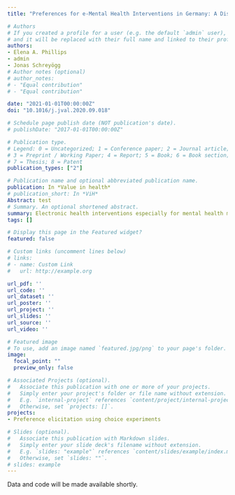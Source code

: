 ```yaml
---
title: "Preferences for e-Mental Health Interventions in Germany: A Discrete Choice Experiment"

# Authors
# If you created a profile for a user (e.g. the default `admin` user), write the username (folder name) here 
# and it will be replaced with their full name and linked to their profile.
authors:
- Elena A. Phillips
- admin
- Jonas Schreyögg
# Author notes (optional)
# author_notes:
# - "Equal contribution"
# - "Equal contribution"

date: "2021-01-01T00:00:00Z"
doi: "10.1016/j.jval.2020.09.018"

# Schedule page publish date (NOT publication's date).
# publishDate: "2017-01-01T00:00:00Z"

# Publication type.
# Legend: 0 = Uncategorized; 1 = Conference paper; 2 = Journal article;
# 3 = Preprint / Working Paper; 4 = Report; 5 = Book; 6 = Book section;
# 7 = Thesis; 8 = Patent
publication_types: ["2"]

# Publication name and optional abbreviated publication name.
publication: In *Value in health*
# publication_short: In *ViH*
Abstract: test
# Summary. An optional shortened abstract.
summary: Electronic health interventions especially for mental health may more and more provide valuable treatment possibilities. This paper attempted to measure preferences in the general German population and mental health users towards different attributes of potential electronic heath interventions, finding that blended care formats (i.e. a combination in-person and electronic means) would be most preferred.
tags: []

# Display this page in the Featured widget?
featured: false

# Custom links (uncomment lines below)
# links:
# - name: Custom Link
#   url: http://example.org

url_pdf: ''
url_code: ''
url_dataset: ''
url_poster: ''
url_project: ''
url_slides: ''
url_source: ''
url_video: ''

# Featured image
# To use, add an image named `featured.jpg/png` to your page's folder. 
image:
  focal_point: ""
  preview_only: false

# Associated Projects (optional).
#   Associate this publication with one or more of your projects.
#   Simply enter your project's folder or file name without extension.
#   E.g. `internal-project` references `content/project/internal-project/index.md`.
#   Otherwise, set `projects: []`.
projects:
- Preference elicitation using choice experiments

# Slides (optional).
#   Associate this publication with Markdown slides.
#   Simply enter your slide deck's filename without extension.
#   E.g. `slides: "example"` references `content/slides/example/index.md`.
#   Otherwise, set `slides: ""`.
# slides: example
---
```


Data and code will be made available shortly.


